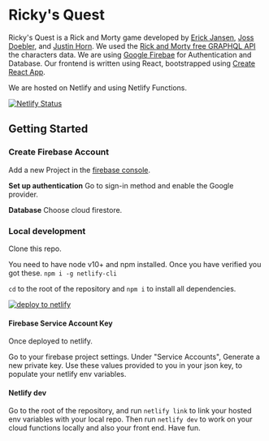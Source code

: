 # Ricky's Quest

Ricky's Quest is a Rick and Morty game developed by [Erick Jansen](https://github.com/Ey-Jay), [Joss Doebler](https://github.com/jossdoe), and [Justin Horn](https://github.com/JustinHorn). We used the [Rick and Morty free GRAPHQL API](https://rickandmortyapi.com/documentation) the characters data. We are using [Google Firebae](https://firebase.google.com/) for Authentication and Database. Our frontend is written using React, bootstrapped using [Create React App](https://github.com/facebook/create-react-app).

We are hosted on Netlify and using Netlify Functions.

[![Netlify Status](https://api.netlify.com/api/v1/badges/fce8d6bf-5f8a-4c48-98fa-ca839dcdffb4/deploy-status)](https://app.netlify.com/sites/rickysquest/deploys)

## Getting Started

### Create Firebase Account

Add a new Project in the [firebase console](https://console.firebase.google.com).

**Set up authentication**
Go to sign-in method and enable the Google provider.

**Database**
Choose cloud firestore.

### Local development

Clone this repo.

You need to have node v10+ and npm installed.
Once you have verified you got these. `npm i -g netlify-cli`

`cd` to the root of the repository and `npm i` to install all dependencies.

[![deploy to netlify](https://www.netlify.com/img/deploy/button.svg)](https://app.netlify.com/start/deploy?repository=https://github.com/Ey-Jay/rickysquest)

#### Firebase Service Account Key

Once deployed to netlify.

Go to your firebase project settings.
Under "Service Accounts", Generate a new private key.
Use these values provided to you in your json key, to populate your netlify env variables.

#### Netlify dev

Go to the root of the repository, and run `netlify link` to link your hosted env variables with your local repo. Then run `netlify dev` to work on your cloud functions locally and also your front end. Have fun.
